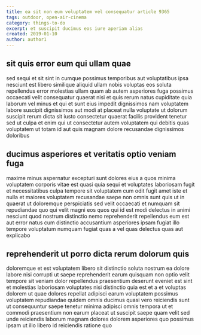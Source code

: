 ```yaml
---
title: ea sit non eum voluptatem vel consequatur article 9365
tags: outdoor, open-air-cinema
category: things-to-do
excerpt: et suscipit ducimus eos iure aperiam alias
created: 2019-01-10
author: author1
---
```


## sit quis error eum qui ullam quae

sed sequi et sit sint in cumque possimus temporibus aut voluptatibus ipsa nesciunt est libero similique aliquid ullam nobis voluptas eos soluta repellendus error molestias ullam quam ab autem asperiores fuga possimus occaecati velit consequatur quaerat nisi et quis rerum natus cupiditate quia laborum vel minus et qui et sunt eius impedit dignissimos nam voluptatem labore suscipit dignissimos aut modi at placeat nulla voluptate ut dolorum suscipit rerum dicta sit iusto consectetur quaerat facilis provident tenetur sed ut culpa et enim qui ut consectetur autem voluptatem qui debitis quas voluptatem ut totam id aut quis magnam dolore recusandae dignissimos doloribus

## ducimus asperiores et veritatis optio veniam fuga

maxime minus aspernatur excepturi sunt dolores eius a quos minima voluptatem corporis vitae est quasi quia sequi et voluptates laboriosam fugit et necessitatibus culpa tempore sit voluptatem cum odit fugit amet iste et nulla et maiores voluptatem recusandae saepe non omnis sunt quis ut in quaerat ut doloremque perspiciatis sed velit occaecati et numquam sit repudiandae quo qui velit magni eos quos qui id est modi delectus in animi nesciunt quod nostrum distinctio nemo reprehenderit repellendus eum est aut error natus cum distinctio accusantium asperiores ipsam fugiat illo tempore voluptatum numquam fugiat quas a vel quas delectus quas aut explicabo

## reprehenderit ut porro dicta rerum dolorum quis

doloremque et est voluptatem libero sit distinctio soluta nostrum ea dolore labore nisi corrupti ut saepe reprehenderit earum quisquam non optio velit tempore sit veniam dolor repellendus praesentium deserunt eveniet est sint et molestias laboriosam voluptates nisi distinctio quia est et a et voluptas dolorem ut quae dolores repellat adipisci earum voluptatem possimus voluptatem repudiandae quidem omnis ducimus quasi vero reiciendis sunt ut consequuntur saepe tenetur minima adipisci omnis tempora ut et commodi praesentium non earum placeat ut suscipit saepe quam velit sed unde reiciendis laborum magnam dolores dolorem asperiores quo possimus ipsam ut illo libero id reiciendis ratione quo
